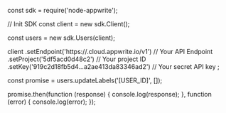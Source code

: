 const sdk = require('node-appwrite');

// Init SDK
const client = new sdk.Client();

const users = new sdk.Users(client);

client
    .setEndpoint('https://<REGION>.cloud.appwrite.io/v1') // Your API Endpoint
    .setProject('5df5acd0d48c2') // Your project ID
    .setKey('919c2d18fb5d4...a2ae413da83346ad2') // Your secret API key
;

const promise = users.updateLabels('[USER_ID]', []);

promise.then(function (response) {
    console.log(response);
}, function (error) {
    console.log(error);
});